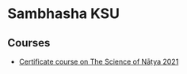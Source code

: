 # Sambhasha KSU

## Courses

- [Certificate course on The Science of Nāṭya 2021](https://sambhasha-ksu.github.io/courses/science_of_natya_2021/natya_form.html)